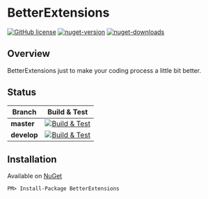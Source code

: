 # BetterExtensions

[![GitHub license][github-license-badge]][github-license]
[![nuget-version][nuget-version-badge]][nuget]
[![nuget-downloads][nuget-downloads-badge]][nuget]

## Overview

BetterExtensions just to make your coding process a little bit better.

## Status
| Branch | Build & Test |
|---|:---:|
|**master**|[![Build & Test][build-master-badge]][build]| 
|**develop**|[![Build & Test][build-develop-badge]][build]|

## Installation

Available on [NuGet][nuget]

	PM> Install-Package BetterExtensions


[github-license-badge]: https://img.shields.io/github/license/mashape/apistatus.svg
[github-license]: https://github.com/better-open-source/better-extensions/blob/master/LICENSE

[nuget-version-badge]: https://img.shields.io/nuget/v/BetterExtensions.svg
[nuget-downloads-badge]: https://img.shields.io/nuget/dt/BetterExtensions.svg
[nuget]: https://www.nuget.org/packages/BetterExtensions/

[build-master-badge]: https://dev.azure.com/better-open-source/better-extensions/_apis/build/status/BetterExtensions?branchName=master
[build-develop-badge]: https://dev.azure.com/better-open-source/better-extensions/_apis/build/status/BetterExtensions?branchName=develop
[build]: https://dev.azure.com/better-open-source/better-extensions/_build?definitionId=2